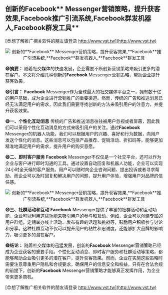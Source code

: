 ## **创新的**Facebook** Messenger营销策略，提升获客效果,**Facebook**推广引流系统,**Facebook**群发机器人,**Facebook**群发工具**

[😍想了解推广相关软件的朋友请登录 http://www.vst.tw](http://www.vst.tw)

 <center><img src="https://vst.tw/MP4/tuiguang/png/1.png" alt="创新的**Facebook** Messenger营销策略，提升获客效果,**Facebook**推广引流系统,**Facebook**群发机器人,**Facebook**群发工具"></center>

**😄摘要：**
随着社交媒体的快速发展，企业需要不断创新营销策略来吸引更多的潜在客户。本文将介绍几种创新的**Facebook** Messenger营销策略，帮助企业提升获客效果。

**😄引言：**
**Facebook** Messenger作为全球最大的社交媒体平台之一，拥有数十亿的用户基础，成为企业进行营销推广的重要渠道。然而，传统的广告和推送消息已经无法满足用户的需求，因此我们需要寻找创新的方法来吸引用户的注意力，并提升获客效果。

**😄一、个性化互动消息**
传统的广告和推送消息往往被用户忽视或者屏蔽，因此我们可以采用个性化互动消息的方式来吸引用户的关注。通过**Facebook** Messenger的机器人功能，我们可以根据用户的兴趣、喜好和行为数据，向用户发送个性化的消息。这些消息可以包括产品推荐、促销活动、折扣码等，能够更加精准地满足用户的需求，提升用户的购买意愿。

**😄二、即时客户服务**
**Facebook** Messenger不仅仅是一个社交平台，还可以作为企业与客户进行即时沟通的工具。通过设置自动回复和机器人功能，企业可以实现24小时全天候的客户服务。用户可以随时向企业咨询问题、提出投诉或者寻求帮助，而企业可以及时回复和解决用户的问题，提升用户体验，增强用户对品牌的信任感。

 <center><img src="https://vst.tw/MP4/tuiguang/png/5.png" alt="创新的**Facebook** Messenger营销策略，提升获客效果,**Facebook**推广引流系统,**Facebook**群发机器人,**Facebook**群发工具"></center>

**😄三、社群活动和互动**
**Facebook** Messenger提供了丰富的社群活动和互动功能，企业可以利用这些功能来吸引用户的参与和互动。例如，企业可以创建专属的用户群组，定期举办线上活动、发布有趣的话题和挑战等，鼓励用户积极参与讨论和分享。这种社群互动不仅可以提升用户的粘性和忠诚度，还能够扩大品牌的影响力，吸引更多的潜在客户。

**😄结论：**
随着社交媒体的迅猛发展，创新的**Facebook** Messenger营销策略已经成为企业获客的重要手段。个性化互动消息、即时客户服务和社群活动等策略，都能够帮助企业吸引更多的潜在客户，提升获客效果。然而，企业在实施这些策略时需要注意尊重用户隐私和合规要求，确保用户的信息安全和权益。只有在合法合规的前提下，创新的**Facebook** Messenger营销策略才能够真正发挥作用，为企业带来更多商机。

[😍想了解推广相关软件的朋友请登录 http://www.vst.tw](http://www.vst.tw)



